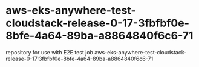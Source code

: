 # aws-eks-anywhere-test-cloudstack-release-0-17-3fbfbf0e-8bfe-4a64-89ba-a8864840f6c6-71
repository for use with E2E test job aws-eks-anywhere-test-cloudstack-release-0-17:3fbfbf0e-8bfe-4a64-89ba-a8864840f6c6-71
